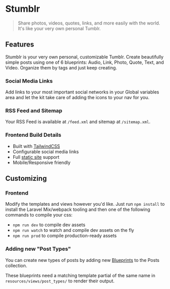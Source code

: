 <!-- statamic:hide -->
# Stumblr
> Share photos, videos, quotes, links, and more easily with the world. It's like your very own personal Tumblr.
<!-- /statamic:hide -->

## Features

Stumblr is your very own personal, customizable Tumblr. Create beautifully simple posts using one of 6 blueprints: Audio, Link, Photo, Quote, Text, and Video. Organize them by tags and just keep creating.

### Social Media Links

Add links to your most important social networks in your Global variables area and let the kit take care of adding the icons to your nav for you.

### RSS Feed and Sitemap

Your RSS Feed is available at `/feed.xml` and sitemap at `/sitemap.xml`.

### Frontend Build Details

- Built with [TailwindCSS](https://tailwindcss.com)
- Configurable social media links
- Full [static site](https://github.com/statamic/ssg) support
- Mobile/Responsive friendly

## Customizing

### Frontend

Modify the templates and views however you'd like. Just run `npm install` to install the Laravel Mix/webpack tooling and then one of the following commands to compile your css:

- `npm run dev` to compile dev assets
- `npm run watch` to watch and compile dev assets on the fly
- `npm run prod` to compile production-ready assets

### Adding new "Post Types"

You can create new types of posts by adding new [Blueprints](https://statamic.com/blueprints) to the Posts collection.

These blueprints need a matching template partial of the same name in `resources/views/post_types/` to render their output.
